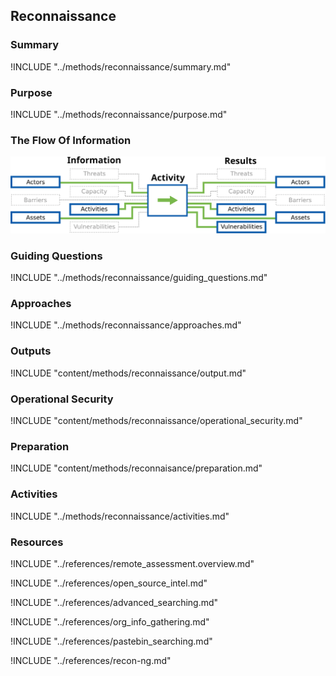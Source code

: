 ## Reconnaissance

### Summary
!INCLUDE "../methods/reconnaissance/summary.md"

### Purpose
!INCLUDE "../methods/reconnaissance/purpose.md"

### The Flow Of Information
![Reconnaissance Information Flow](content/images/info_flows/reconnaissance.svg)

### Guiding Questions
!INCLUDE "../methods/reconnaissance/guiding_questions.md"

### Approaches
!INCLUDE "../methods/reconnaissance/approaches.md"

### Outputs
!INCLUDE "content/methods/reconnaissance/output.md"

### Operational Security
!INCLUDE "content/methods/reconnaissance/operational_security.md"

### Preparation
!INCLUDE "content/methods/reconnaisance/preparation.md"

### Activities
!INCLUDE "../methods/reconnaissance/activities.md"

### Resources
<div class="greybox">
!INCLUDE "../references/remote_assessment.overview.md"

!INCLUDE "../references/open_source_intel.md"

!INCLUDE "../references/advanced_searching.md"

!INCLUDE "../references/org_info_gathering.md"

!INCLUDE "../references/pastebin_searching.md"

!INCLUDE "../references/recon-ng.md"
</div>
